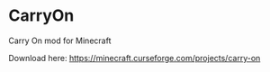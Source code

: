 # CarryOn
Carry On mod for Minecraft

Download here: https://minecraft.curseforge.com/projects/carry-on
